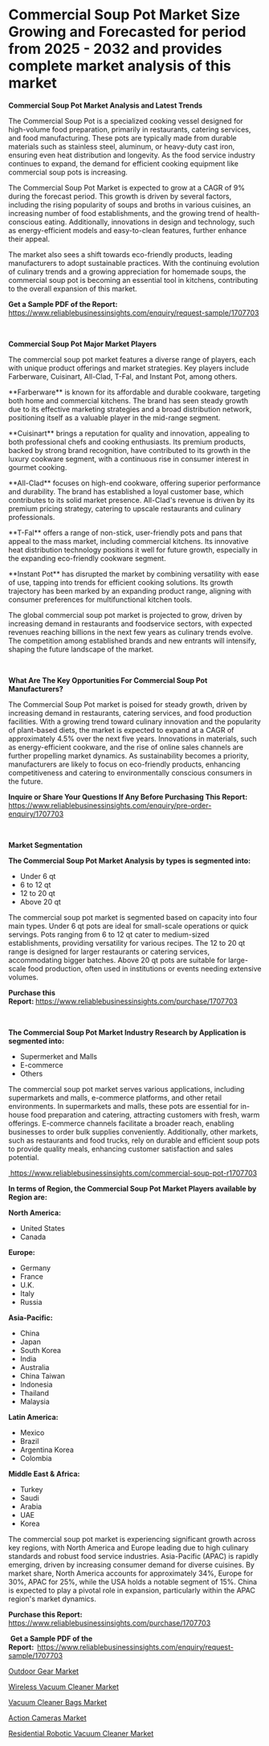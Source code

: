 <p><h1>Commercial Soup Pot Market Size Growing and Forecasted for period from 2025 - 2032 and provides complete market analysis of this market</h1></p><p><strong>Commercial Soup Pot Market Analysis and Latest Trends</strong></p>
<p><p>The Commercial Soup Pot is a specialized cooking vessel designed for high-volume food preparation, primarily in restaurants, catering services, and food manufacturing. These pots are typically made from durable materials such as stainless steel, aluminum, or heavy-duty cast iron, ensuring even heat distribution and longevity. As the food service industry continues to expand, the demand for efficient cooking equipment like commercial soup pots is increasing.</p><p>The Commercial Soup Pot Market is expected to grow at a CAGR of 9% during the forecast period. This growth is driven by several factors, including the rising popularity of soups and broths in various cuisines, an increasing number of food establishments, and the growing trend of health-conscious eating. Additionally, innovations in design and technology, such as energy-efficient models and easy-to-clean features, further enhance their appeal.</p><p>The market also sees a shift towards eco-friendly products, leading manufacturers to adopt sustainable practices. With the continuing evolution of culinary trends and a growing appreciation for homemade soups, the commercial soup pot is becoming an essential tool in kitchens, contributing to the overall expansion of this market.</p></p>
<p><strong>Get a Sample PDF of the Report:&nbsp;</strong> <a href="https://www.reliablebusinessinsights.com/enquiry/request-sample/1707703?utm_campaign=84&utm_medium=2&utm_source=Github&utm_content=ia&utm_term=08022025&utm_id=commercial-soup-pot">https://www.reliablebusinessinsights.com/enquiry/request-sample/1707703</a></p>
<p>&nbsp;</p>
<p><strong>Commercial Soup Pot Major Market Players</strong></p>
<p><p>The commercial soup pot market features a diverse range of players, each with unique product offerings and market strategies. Key players include Farberware, Cuisinart, All-Clad, T-Fal, and Instant Pot, among others.</p><p>**Farberware** is known for its affordable and durable cookware, targeting both home and commercial kitchens. The brand has seen steady growth due to its effective marketing strategies and a broad distribution network, positioning itself as a valuable player in the mid-range segment.</p><p>**Cuisinart** brings a reputation for quality and innovation, appealing to both professional chefs and cooking enthusiasts. Its premium products, backed by strong brand recognition, have contributed to its growth in the luxury cookware segment, with a continuous rise in consumer interest in gourmet cooking.</p><p>**All-Clad** focuses on high-end cookware, offering superior performance and durability. The brand has established a loyal customer base, which contributes to its solid market presence. All-Clad's revenue is driven by its premium pricing strategy, catering to upscale restaurants and culinary professionals.</p><p>**T-Fal** offers a range of non-stick, user-friendly pots and pans that appeal to the mass market, including commercial kitchens. Its innovative heat distribution technology positions it well for future growth, especially in the expanding eco-friendly cookware segment.</p><p>**Instant Pot** has disrupted the market by combining versatility with ease of use, tapping into trends for efficient cooking solutions. Its growth trajectory has been marked by an expanding product range, aligning with consumer preferences for multifunctional kitchen tools.</p><p>The global commercial soup pot market is projected to grow, driven by increasing demand in restaurants and foodservice sectors, with expected revenues reaching billions in the next few years as culinary trends evolve. The competition among established brands and new entrants will intensify, shaping the future landscape of the market.</p></p>
<p>&nbsp;</p>
<p><strong>What Are The Key Opportunities For Commercial Soup Pot Manufacturers?</strong></p>
<p><p>The Commercial Soup Pot market is poised for steady growth, driven by increasing demand in restaurants, catering services, and food production facilities. With a growing trend toward culinary innovation and the popularity of plant-based diets, the market is expected to expand at a CAGR of approximately 4.5% over the next five years. Innovations in materials, such as energy-efficient cookware, and the rise of online sales channels are further propelling market dynamics. As sustainability becomes a priority, manufacturers are likely to focus on eco-friendly products, enhancing competitiveness and catering to environmentally conscious consumers in the future.</p></p>
<p><strong>Inquire or Share Your Questions If Any Before Purchasing This Report:</strong> <a href="https://www.reliablebusinessinsights.com/enquiry/pre-order-enquiry/1707703?utm_campaign=84&utm_medium=2&utm_source=Github&utm_content=ia&utm_term=08022025&utm_id=commercial-soup-pot">https://www.reliablebusinessinsights.com/enquiry/pre-order-enquiry/1707703</a></p>
<p>&nbsp;</p>
<p><strong>Market Segmentation</strong></p>
<p><strong>The Commercial Soup Pot Market Analysis by types is segmented into:</strong></p>
<p><ul><li>Under 6 qt</li><li>6 to 12 qt</li><li>12 to 20 qt</li><li>Above 20 qt</li></ul></p>
<p><p>The commercial soup pot market is segmented based on capacity into four main types. Under 6 qt pots are ideal for small-scale operations or quick servings. Pots ranging from 6 to 12 qt cater to medium-sized establishments, providing versatility for various recipes. The 12 to 20 qt range is designed for larger restaurants or catering services, accommodating bigger batches. Above 20 qt pots are suitable for large-scale food production, often used in institutions or events needing extensive volumes.</p></p>
<p><strong>Purchase this Report:&nbsp;</strong><a href="https://www.reliablebusinessinsights.com/purchase/1707703?utm_campaign=84&utm_medium=2&utm_source=Github&utm_content=ia&utm_term=08022025&utm_id=commercial-soup-pot">https://www.reliablebusinessinsights.com/purchase/1707703</a></p>
<p>&nbsp;</p>
<p><strong>The Commercial Soup Pot Market Industry Research by Application is segmented into:</strong></p>
<p><ul><li>Supermerket and Malls</li><li>E-commerce</li><li>Others</li></ul></p>
<p><p>The commercial soup pot market serves various applications, including supermarkets and malls, e-commerce platforms, and other retail environments. In supermarkets and malls, these pots are essential for in-house food preparation and catering, attracting customers with fresh, warm offerings. E-commerce channels facilitate a broader reach, enabling businesses to order bulk supplies conveniently. Additionally, other markets, such as restaurants and food trucks, rely on durable and efficient soup pots to provide quality meals, enhancing customer satisfaction and sales potential.</p></p>
<p><a href="https://www.reliablebusinessinsights.com/commercial-soup-pot-r1707703?utm_campaign=84&utm_medium=2&utm_source=Github&utm_content=ia&utm_term=08022025&utm_id=commercial-soup-pot">&nbsp;https://www.reliablebusinessinsights.com/commercial-soup-pot-r1707703</a></p>
<p><strong>In terms of Region, the Commercial Soup Pot Market Players available by Region are:</strong></p>
<p>
    <p> <strong> North America: </strong>
        <ul>
            <li>United States</li>
            <li>Canada</li>
        </ul>
        </p> 
    <p> <strong> Europe: </strong>
        <ul>
            <li>Germany</li>
            <li>France</li>
            <li>U.K.</li>
            <li>Italy</li>
            <li>Russia</li>
        </ul>
        </p> 
    <p> <strong> Asia-Pacific: </strong>
        <ul>
            <li>China</li>
            <li>Japan</li>
            <li>South Korea</li>
            <li>India</li>
            <li>Australia</li>
            <li>China Taiwan</li>
            <li>Indonesia</li>
            <li>Thailand</li>
            <li>Malaysia</li>
        </ul>
        </p> 
    <p> <strong> Latin America: </strong>
        <ul>
            <li>Mexico</li>
            <li>Brazil</li>
            <li>Argentina Korea</li>
            <li>Colombia</li>
        </ul>
        </p> 
    <p> <strong> Middle East & Africa: </strong>
        <ul>
            <li>Turkey</li>
            <li>Saudi</li>
            <li>Arabia</li>
            <li>UAE</li>
            <li>Korea</li>
        </ul>
    </p>
    </p>
<p><p>The commercial soup pot market is experiencing significant growth across key regions, with North America and Europe leading due to high culinary standards and robust food service industries. Asia-Pacific (APAC) is rapidly emerging, driven by increasing consumer demand for diverse cuisines. By market share, North America accounts for approximately 34%, Europe for 30%, APAC for 25%, while the USA holds a notable segment of 15%. China is expected to play a pivotal role in expansion, particularly within the APAC region's market dynamics.</p></p>
<p><strong>Purchase this Report: </strong><a href="https://www.reliablebusinessinsights.com/purchase/1707703?utm_campaign=84&utm_medium=2&utm_source=Github&utm_content=ia&utm_term=08022025&utm_id=commercial-soup-pot">https://www.reliablebusinessinsights.com/purchase/1707703</a></p>
<p>&nbsp;<strong>Get a Sample PDF of the Report:&nbsp;&nbsp;</strong><a href="https://www.reliablebusinessinsights.com/enquiry/request-sample/1707703?utm_campaign=84&utm_medium=2&utm_source=Github&utm_content=ia&utm_term=08022025&utm_id=commercial-soup-pot">https://www.reliablebusinessinsights.com/enquiry/request-sample/1707703</a></p>
<p><strong></strong></p>
<p><p><a href="https://github.com/saklpelzami95/Market-Research-Report-List-1/blob/main/outdoor-gear-market.md?utm_campaign=84&utm_medium=2&utm_source=Github&utm_content=ia&utm_term=08022025&utm_id=commercial-soup-pot">Outdoor Gear Market</a></p><p><a href="https://github.com/alejhahroch/Market-Research-Report-List-1/blob/main/wireless-vacuum-cleaner-market.md?utm_campaign=84&utm_medium=2&utm_source=Github&utm_content=ia&utm_term=08022025&utm_id=commercial-soup-pot">Wireless Vacuum Cleaner Market</a></p><p><a href="https://github.com/beroxiluwaya/Market-Research-Report-List-1/blob/main/vacuum-cleaner-bags-market.md?utm_campaign=84&utm_medium=2&utm_source=Github&utm_content=ia&utm_term=08022025&utm_id=commercial-soup-pot">Vacuum Cleaner Bags Market</a></p><p><a href="https://github.com/zeigounjoom/Market-Research-Report-List-1/blob/main/action-cameras-market.md?utm_campaign=84&utm_medium=2&utm_source=Github&utm_content=ia&utm_term=08022025&utm_id=commercial-soup-pot">Action Cameras Market</a></p><p><a href="https://github.com/geyangvayora/Market-Research-Report-List-1/blob/main/residential-robotic-vacuum-cleaner-market.md?utm_campaign=84&utm_medium=2&utm_source=Github&utm_content=ia&utm_term=08022025&utm_id=commercial-soup-pot">Residential Robotic Vacuum Cleaner Market</a></p></p>